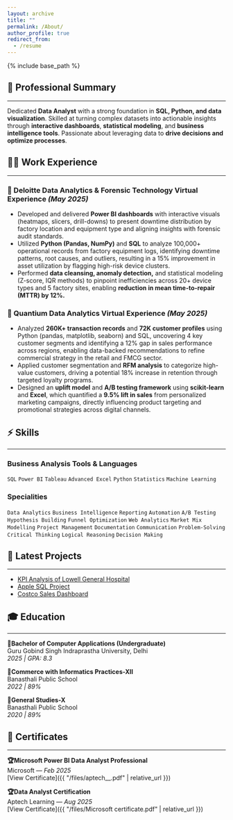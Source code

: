 ```yaml
---
layout: archive
title: ""
permalink: /About/
author_profile: true
redirect_from:
  - /resume
---
```


{% include base_path %}
## **💼 Professional Summary**
---
Dedicated **Data Analyst** with a strong foundation in **SQL, Python, and data visualization**. Skilled at turning complex datasets into actionable insights through **interactive dashboards**, **statistical modeling**, and **business intelligence tools**. Passionate about leveraging data to **drive decisions and optimize processes**.



## **🧑‍💻 Work Experience**
---
### 🔹 Deloitte Data Analytics & Forensic Technology Virtual Experience *(May 2025)*  
- Developed and delivered **Power BI dashboards** with interactive visuals (heatmaps, slicers, drill-downs) to present downtime distribution by factory location and equipment type and aligning insights with forensic audit standards.  
- Utilized **Python (Pandas, NumPy)** and **SQL** to analyze 100,000+ operational records from factory equipment logs, identifying downtime patterns, root causes, and outliers, resulting in a 15% improvement in asset utilization by flagging high-risk device clusters.  
- Performed **data cleansing, anomaly detection,** and statistical modeling (Z-score, IQR methods) to pinpoint inefficiencies across 20+ device types and 5 factory sites, enabling **reduction in mean time-to-repair (MTTR) by 12%.**  

### 🔹 Quantium Data Analytics Virtual Experience *(May 2025)*  
- Analyzed **260K+ transaction records** and **72K customer profiles** using Python (pandas, matplotlib, seaborn) and SQL, uncovering 4 key customer segments and identifying a 12% gap in sales performance across regions, enabling data-backed recommendations to refine commercial strategy in the retail and FMCG sector.  
- Applied customer segmentation and **RFM analysis** to categorize high-value customers, driving a potential 18% increase in retention through targeted loyalty programs.  
- Designed an **uplift model** and **A/B testing framework** using **scikit-learn** and **Excel**, which quantified a **9.5% lift in sales** from personalized marketing campaigns, directly influencing product targeting and promotional strategies across digital channels.  


## **⚡ Skills**
---
### Business Analysis Tools & Languages  
`SQL` `Power BI` `Tableau` `Advanced Excel` `Python` `Statistics` `Machine Learning`

### Specialities  
`Data Analytics` `Business Intelligence` `Reporting` `Automation` `A/B Testing` `Hypothesis Building` `Funnel Optimization` `Web Analytics` `Market Mix Modelling` `Project Management` `Documentation` `Communication` `Problem-Solving` `Critical Thinking` `Logical Reasoning` `Decision Making`

## 🚀 Latest Projects
---

- [KPI Analysis of Lowell General Hospital](/portfolio/Lowell-general-hospital-analysis/)
- [Apple SQL Project](/portfolio/Apple-SQL-Project/)
- [Costco Sales Dashboard](/portfolio/Costco-Sales-Dashboard/)



## **🎓 Education**
---
**📗Bachelor of Computer Applications (Undergraduate)**  
Guru Gobind Singh Indraprastha University, Delhi  
*2025 | GPA: 8.3*  

**📗Commerce with Informatics Practices-XII**  
Banasthali Public School  
*2022 | 89%*  

**📗General Studies-X**  
Banasthali Public School  
*2020 | 89%*  


## **📜 Certificates**
---
**🏆Microsoft Power BI Data Analyst Professional**  
Microsoft — *Feb 2025*  
[View Certificate]({{ "/files/aptech__.pdf" | relative_url }})

**🏆Data Analyst Certification**  
Aptech Learning — *Aug 2025*  
[View Certificate]({{ "/files/Microsoft certificate.pdf" | relative_url }})


